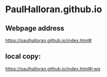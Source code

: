 # PaulHalloran.github.io

## Webpage address
https://paulhalloran.github.io/index.html#

## local copy:
https://paulhalloran.github.io/index.html#i:wq
 
